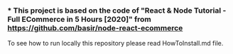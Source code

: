 ### * This project is based on the code of "React & Node Tutorial - Full ECommerce in 5 Hours [2020]" from https://github.com/basir/node-react-ecommerce

To see how to run locally this repository please read HowToInstall.md file. 